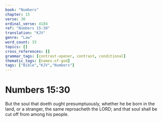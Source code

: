 ```yaml
---
book: "Numbers"
chapter: 15
verse: 30
ordinal_verse: 4184
ref: "Numbers 15:30"
translation: "KJV"
genre: "Law"
word_count: 33
topics: []
cross_references: []
grammar_tags: [contrast-opener, contrast, conditional]
thematic_tags: [names-of-god]
tags: ["Bible","KJV","Numbers"]
---
```


# Numbers 15:30

But the soul that doeth ought presumptuously, whether he be born in the land, or a stranger, the same reproacheth the LORD; and that soul shall be cut off from among his people.

